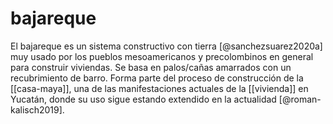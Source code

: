 # bajareque
El bajareque es un sistema constructivo con tierra  [@sanchezsuarez2020a] muy usado por los pueblos mesoamericanos y precolombinos en general para construir viviendas. Se basa en palos/cañas amarrados con un recubrimiento de barro. Forma parte del proceso de construcción de la [[casa-maya]], una de las manifestaciones actuales de la [[vivienda]] en Yucatán, donde su uso sigue estando extendido en la actualidad [@roman-kalisch2019].

<!--
Para desarrollar:

- [Pasado y porvenir de la construcción con bajareque](https://editorialrestauro.com.mx/pasado-y-porvenir-de-la-construccion-con-bajareque/)
-->